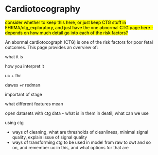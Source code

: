 # Cardiotocography

<mark>consider whether to keep this here, or just keep CTG stuff in FHRMA/ctg_exploratory, and just have the one abnormal CTG page here - depends on how much detail go into each of the risk factors?</mark>

An abormal cardiotocograph (CTG) is one of the risk factors for poor fetal outcomes. This page provides an overview of:

what it is

how you interpret it

uc + fhr

dawes +r redman

important of stage

what different features mean

open datasets with ctg data - what is in them in deatil, what can we use

using ctg
* ways of cleaning, what are thresholds of cleanliness, minimal signal quality, explain issue of signal quality
* ways of transforming ctg to be used in model from raw to cwt and so on, and remember uc in this, and what options for that are